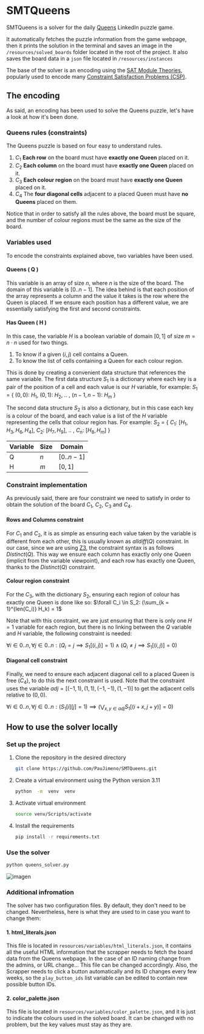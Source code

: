 
# SMTQueens
SMTQueens is a solver for the daily [Queens](https://www.linkedin.com/games/queens/) LinkedIn puzzle game.

It automatically fetches the puzzle information from the game webpage, then it prints the solution in the terminal and saves an image in the `/resources/solved_boards` folder located in the root of the project. 
It also saves the board data in a `json` file located in `/resources/instances`

The base of the solver is an encoding using the [SAT Module Theories](https://en.wikipedia.org/wiki/Satisfiability_modulo_theories), popularly used to encode many [Constraint Satisfaction Problems (CSP)](https://en.wikipedia.org/wiki/Constraint_satisfaction_problem).

## The encoding
As said, an encoding has been used to solve the Queens puzzle, let's have a look at how it's been done.
### Queens rules (constraints)
The Queens puzzle is based on four easy to understand rules.
1. $C_1$ **Each row** on the board must have **exactly one Queen** placed on it.
2. $C_2$ **Each column** on the board must have **exactly one Queen** placed on it.
3. $C_3$ **Each colour region** on the board must have **exactly one Queen** placed on it.
4. $C_4$ The **four diagonal cells** adjacent to a placed Queen must have **no Queens** placed on them.

Notice that in order to satisfy all the rules above, the board must be square, and the number of colour regions must be the same as the size of the board. 

### Variables used
To encode the constraints explained above, two variables have been used.
#### Queens ( Q )
This variable is an array of size $n$, where $n$ is the size of the board. The domain of this variable is $[0..n-1]$. The idea behind is that each position of the array represents a column and the value it takes is the row where the Queen is placed. If we ensure each position has a different value, we are essentially satisfying the first and second constraints.
#### Has Queen ( H )
In this case, the variable $H$ is a boolean variable of domain $[0,1]$ of size $m=n \cdot n$ used for two things.
1. To know if a given $(i, j)$ cell contains a Queen.
2. To know the list of cells containing a Queen for each colour region.

This is done by creating a convenient data structure that references the same variable. The first data structure $S_1$ is a dictionary where each key is a pair of the position of a cell and each value is our $H$ variable, for example:
$S_1$ = { $(0,0)$: $H_1$, $(0,1)$: $H_2$, .. , $(n-1, n-1)$: $H_m$ }

The second data structure $S_2$ is also a dictionary, but in this case each key is a colour of the board, and each value is a list of the $H$ variable representing the cells that colour region has. For example:
$S_2$ = { $C_1$: $[H_1, H_3, H_6, H_4]$, $C_2$:  $[H_7, H_9]$, .. , $C_n$: $[H_8, H_m]$ }

| Variable | Size | Domain|
|--|--|--|
| Q | $n$ |	$[0..n-1]$ |
| H | $m$ |	$[0,1]$ |

### Constraint implementation
As previously said, there are four constraint we need to satisfy in order to obtain the solution of the board $C_1$, $C_2$, $C_3$ and $C_4$.

#### Rows and Columns constraint
For $C_1$ and $C_2$, it is as simple as ensuring each value taken by the variable is different from each other, this is usually known as $alldiff(Q)$ constraint. In our case, since we are using [Z3](https://en.wikipedia.org/wiki/Z3_Theorem_Prover), the constraint syntax is as follows $Distinct(Q)$.
This way we ensure each column has exactly only one Queen (implicit from the variable viewpoint), and each row has exactly one Queen, thanks to the $Distinct(Q)$ constraint.

#### Colour region constraint
For the $C_3$, with the dictionary $S_2$, ensuring each region of colour has exactly one Queen is done like so:
$\forall C_i \in S_2: (\sum_{k = 1}^{len(C_i)} H_k) = 1$

Note that with this constraint, we are just ensuring that there is only one $H=1$ variable for each region, but there is no linking between the $Q$ variable and $H$ variable, the following constraint is needed:

$\forall i \in 0..n, \forall j \in 0..n: (Q_i=j \implies S_1[(i,j)]=1) \wedge (Q_i \neq j \implies S_1[(i,j)]=0)$

#### Diagonal cell constraint
Finally, we need to ensure each adjacent diagonal cell to a placed Queen is free ($C_4$), to do this the next constraint is used.
Note that the constraint uses the variable  ${adj}=[(-1, 1), (1, 1), (-1, -1), (1, -1)]$ to get the adjacent cells relative to $(0,0)$.

$\forall i \in 0..n, \forall j \in 0..n: (S_1[i][j]=1) \implies (\bigvee_{x, y \in adj} S_1[(i+x,j+y)]=0)$

## How to use the solver locally
### Set up the project
1. Clone the repository in the desired directory
	```bash
	git clone https://github.com/PauJimeno/SMTQueens.git
	```
2. Create a virtual environment using the Python version 3.11
	```bash
	python  -m  venv  venv
	```
3. Activate virtual environment
	```bash
	source venv/Scripts/activate
	```
4. Install the requirements
	```bash
	pip install -r requirements.txt
	```
### Use the solver
```bash
python queens_solver.py
```
![imagen](https://github.com/user-attachments/assets/0186bf8d-3ba7-49a0-bafe-804748241914)

### Additional infromation
The solver has two configuration files. By default, they don't need to be changed. Nevertheless, here is what they are used to in case you want to change them:

#### 1. html_literals.json
This file is located in `resources/variables/html_literals.json`, it contains all the useful HTML information that the scrapper needs to fetch the board data from the Queens webpage. In the case of an ID naming change from the admins, or URL change... This file can be changed accordingly. Also, the Scrapper needs to click a button automatically and its ID changes every few weeks, so the `play_button_ids` list variable can be edited to contain new possible button IDs.

#### 2. color_palette.json
This file is located in `resources/variables/color_palette.json`, and it is just to indicate the colours used in the solved board. It can be changed with no problem, but the key values must stay as they are.
